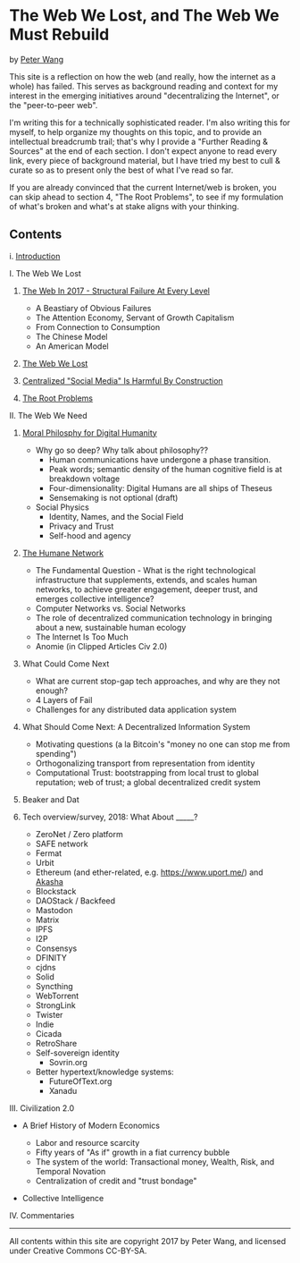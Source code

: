 # The Web We Lost, and The Web We Must Rebuild

by [Peter Wang](https://twitter.com/pwang)

This site is a reflection on how the web (and really, how the internet as a whole) has failed.  This serves as background reading and context for my interest in the emerging initiatives around "decentralizing the Internet", or the "peer-to-peer web".

I'm writing this for a technically sophisticated reader.  I'm also writing this for myself, to help organize my thoughts on this topic, and to provide an intellectual breadcrumb trail; that's why I provide a "Further Reading & Sources" at the end of each section.  I don't expect anyone to read every link, every piece of background material, but I have tried my best to cull & curate so as to present only the best of what I've read so far.

If you are already convinced that the current Internet/web is broken, you can skip ahead to section 4, "The Root Problems", to see if my formulation of what's broken and what's at stake aligns with your thinking.

## Contents

 i. [Introduction](0%20Introduction.md)
 
I. The Web We Lost

   1. [The Web In 2017 - Structural Failure At Every Level](1%20Web%202017.md)
       * A Beastiary of Obvious Failures
       * The Attention Economy, Servant of Growth Capitalism
       * From Connection to Consumption
       * The Chinese Model
       * An American Model

   2. [The Web We Lost](2%20The%20Web%20We%20Lost.md)

   3. [Centralized "Social Media" Is Harmful By Construction](3%20Centralized%20Social%20Media%20Is%20Broken%20By%20Design.md)

   4. [The Root Problems](4%20The%20Root%20Problems.md)

II. The Web We Need

 1. [Moral Philosphy for Digital Humanity](5%20Moral%20Philosophy%20for%20Digital%20Humanity.md)

    * Why go so deep?  Why talk about philosophy??
      * Human communications have undergone a phase transition.
      * Peak words; semantic density of the human cognitive field is at breakdown voltage
      * Four-dimensionality: Digital Humans are all ships of Theseus
      * Sensemaking is not optional (draft)
    * Social Physics
        * Identity, Names, and the Social Field
        * Privacy and Trust
        * Self-hood and agency

 2. [The Humane Network](6%20The%20Humane%20Network.md)
    * The Fundamental Question - What is the right technological infrastructure that supplements, extends, and scales human networks, to achieve greater engagement, deeper trust, and emerges collective intelligence?
    * Computer Networks vs. Social Networks
    * The role of decentralized communication technology in bringing about a new, sustainable human ecology
    * The Internet Is Too Much
    * Anomie (in Clipped Articles Civ 2.0)

 3. What Could Come Next
    * What are current stop-gap tech approaches, and why are they not enough?
    * 4 Layers of Fail
    * Challenges for any distributed data application system

 4. What Should Come Next: A Decentralized Information System
    * Motivating questions (a la Bitcoin's "money no one can stop me from spending")
    * Orthogonalizing transport from representation from identity
    * Computational Trust: bootstrapping from local trust to global reputation; web of trust; a global decentralized credit system

 5. Beaker and Dat

 6. Tech overview/survey, 2018: What About _____?
    * ZeroNet / Zero platform
    * SAFE network
    * Fermat
    * Urbit
    * Ethereum (and ether-related, e.g. https://www.uport.me/) and [Akasha](https://blog.akasha.world/2018/02/10/akasha-beta-emergence/)
    * Blockstack
    * DAOStack / Backfeed
    * Mastodon
    * Matrix
    * IPFS
    * I2P
    * Consensys
    * DFINITY
    * cjdns
    * Solid
    * Syncthing
    * WebTorrent
    * StrongLink
    * Twister
    * Indie
    * Cicada
    * RetroShare
    * Self-sovereign identity
      * Sovrin.org
    * Better hypertext/knowledge systems:
      * FutureOfText.org
      * Xanadu
    
III. Civilization 2.0

  * A Brief History of Modern Economics
     * Labor and resource scarcity
     * Fifty years of "As if" growth in a fiat currency bubble
     * The system of the world: Transactional money, Wealth, Risk, and Temporal Novation
     * Centralization of credit and "trust bondage"

  * Collective Intelligence


IV. Commentaries


----

All contents within this site are copyright 2017 by Peter Wang, and licensed under Creative Commons CC-BY-SA.

